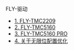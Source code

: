 FLY-驱动

* [1. FLY-TMC2209](/board/fly_tmc/2209.md)
* [2. FLY-TMC5160](/board/fly_tmc/5160.md)
* [3. FLY-TMC5160 PRO](/board/fly_tmc/5160pro.md)
* [4. 关于无限位配置优化](/board/fly_tmc/cfg.md)

